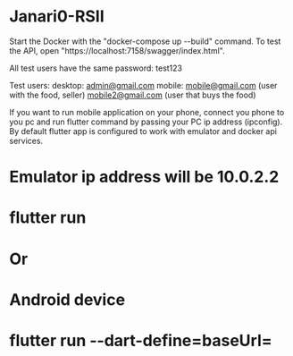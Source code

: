 # Janari0-RSII

Start the Docker with the "docker-compose up --build" command. To test the API, open "https://localhost:7158/swagger/index.html".

All test users have the same password: test123

Test users:
desktop: admin@gmail.com
mobile: mobile@gmail.com (user with the food, seller)
	mobile2@gmail.com (user that buys the food)

If you want to run mobile application on your phone, connect you phone to you pc and run flutter command by passing your PC ip address (ipconfig). 
By default flutter app is configured to work with emulator and docker api services.

# Emulator ip address will be 10.0.2.2
# flutter run  
# Or 
# Android device 
# flutter run --dart-define=baseUrl=<yourIpAddress>